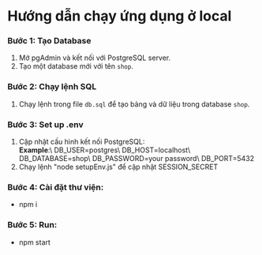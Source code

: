 # Hướng dẫn chạy ứng dụng ở local

### Bước 1: Tạo Database

1. Mở pgAdmin và kết nối với PostgreSQL server.
2. Tạo một database mới với tên `shop`.

### Bước 2: Chạy lệnh SQL

1. Chạy lệnh trong file `db.sql` để tạo bảng và dữ liệu trong database `shop`.

### Bước 3: Set up .env

1. Cập nhật cấu hình kết nối PostgreSQL:  
    **Example**:\\
   DB_USER=postgres\\
   DB_HOST=localhost\\
   DB_DATABASE=shop\\
   DB_PASSWORD=your password\\
   DB_PORT=5432
2. Chạy lệnh "node setupEnv.js" để cập nhật SESSION_SECRET

### Bước 4: Cài đặt thư viện:

- npm i

### Bước 5: Run:

- npm start
